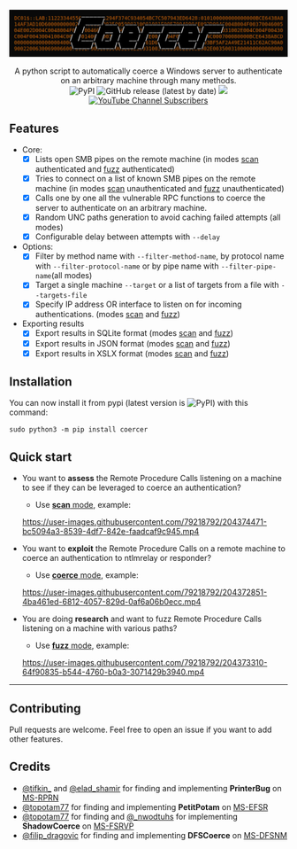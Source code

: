 ![](./.github/banner.png)

<p align="center">
  A python script to automatically coerce a Windows server to authenticate on an arbitrary machine through many methods.
  <br>
  <img alt="PyPI" src="https://img.shields.io/pypi/v/coercer">
  <img alt="GitHub release (latest by date)" src="https://img.shields.io/github/v/release/p0dalirius/Coercer">
  <a href="https://twitter.com/intent/follow?screen_name=podalirius_" title="Follow"><img src="https://img.shields.io/twitter/follow/podalirius_?label=Podalirius&style=social"></a>
  <a href="https://www.youtube.com/c/Podalirius_?sub_confirmation=1" title="Subscribe"><img alt="YouTube Channel Subscribers" src="https://img.shields.io/youtube/channel/subscribers/UCF_x5O7CSfr82AfNVTKOv_A?style=social"></a>
  <br>
</p>

## Features

 - Core:
    + [x] Lists open SMB pipes on the remote machine (in modes [scan](./documentation/Scan-mode.md) authenticated and [fuzz](./documentation/Fuzz-mode.md) authenticated)
    + [x] Tries to connect on a list of known SMB pipes on the remote machine (in modes [scan](./documentation/Scan-mode.md) unauthenticated and [fuzz](./documentation/Fuzz-mode.md) unauthenticated)
    + [x] Calls one by one all the vulnerable RPC functions to coerce the server to authenticate on an arbitrary machine.
    + [x] Random UNC paths generation to avoid caching failed attempts (all modes)
    + [x] Configurable delay between attempts with `--delay`
 - Options:
    + [x] Filter by method name with `--filter-method-name`, by protocol name with `--filter-protocol-name` or by pipe name with `--filter-pipe-name`(all modes)
    + [x] Target a single machine `--target` or a list of targets from a file with `--targets-file`
    + [x] Specify IP address OR interface to listen on for incoming authentications. (modes [scan](./documentation/Scan-mode.md) and [fuzz](./documentation/Fuzz-mode.md))
 - Exporting results
    + [x] Export results in SQLite format (modes [scan](./documentation/Scan-mode.md) and [fuzz](./documentation/Fuzz-mode.md))
    + [x] Export results in JSON format (modes [scan](./documentation/Scan-mode.md) and [fuzz](./documentation/Fuzz-mode.md))
    + [x] Export results in XSLX format (modes [scan](./documentation/Scan-mode.md) and [fuzz](./documentation/Fuzz-mode.md))

## Installation

You can now install it from pypi (latest version is <img alt="PyPI" src="https://img.shields.io/pypi/v/coercer">) with this command:

```
sudo python3 -m pip install coercer
```

## Quick start

 - You want to **assess** the Remote Procedure Calls listening on a machine to see if they can be leveraged to coerce an authentication?
   + Use [**scan** mode](./documentation/Scan-mode.md), example:

    https://user-images.githubusercontent.com/79218792/204374471-bc5094a3-8539-4df7-842e-faadcaf9c945.mp4

 - You want to **exploit** the Remote Procedure Calls on a remote machine to coerce an authentication to ntlmrelay or responder?
   + Use [**coerce** mode](./documentation/Coerce-mode.md), example:

    https://user-images.githubusercontent.com/79218792/204372851-4ba461ed-6812-4057-829d-0af6a06b0ecc.mp4
   
 - You are doing **research** and want to fuzz Remote Procedure Calls listening on a machine with various paths?
   + Use [**fuzz** mode](./documentation/Fuzz-mode.md), example:

    https://user-images.githubusercontent.com/79218792/204373310-64f90835-b544-4760-b0a3-3071429b3940.mp4

---

## Contributing

Pull requests are welcome. Feel free to open an issue if you want to add other features.

## Credits

 - [@tifkin_](https://twitter.com/tifkin_) and [@elad_shamir](https://twitter.com/elad_shamir) for finding and implementing **PrinterBug** on [MS-RPRN](https://docs.microsoft.com/en-us/openspecs/windows_protocols/ms-rprn/d42db7d5-f141-4466-8f47-0a4be14e2fc1)
 - [@topotam77](https://twitter.com/topotam77) for finding and implementing **PetitPotam** on [MS-EFSR](https://docs.microsoft.com/en-us/openspecs/windows_protocols/ms-efsr/08796ba8-01c8-4872-9221-1000ec2eff31)
 - [@topotam77](https://twitter.com/topotam77) for finding and [@_nwodtuhs](https://twitter.com/_nwodtuhs) for implementing **ShadowCoerce** on [MS-FSRVP](https://docs.microsoft.com/en-us/openspecs/windows_protocols/ms-fsrvp/dae107ec-8198-4778-a950-faa7edad125b)
 - [@filip_dragovic](https://twitter.com/filip_dragovic) for finding and implementing **DFSCoerce** on [MS-DFSNM](https://docs.microsoft.com/en-us/openspecs/windows_protocols/ms-dfsnm/95a506a8-cae6-4c42-b19d-9c1ed1223979)
